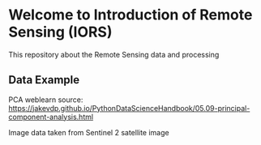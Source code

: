 # Welcome to Introduction of Remote Sensing (IORS)
This repository about the Remote Sensing data and processing


## Data Example
PCA weblearn source: https://jakevdp.github.io/PythonDataScienceHandbook/05.09-principal-component-analysis.html

Image data taken from Sentinel 2 satellite image
